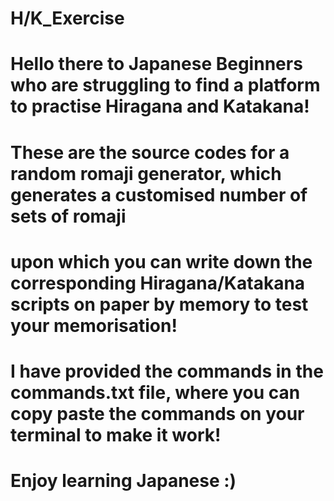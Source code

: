 # H/K_Exercise
# Hello there to Japanese Beginners who are struggling to find a platform to practise Hiragana and Katakana! 
# These are the source codes for a random romaji generator, which generates a customised number of sets of romaji
# upon which you can write down the corresponding Hiragana/Katakana scripts on paper by memory to test your memorisation! 

# I have provided the commands in the commands.txt file, where you can copy paste the commands on your terminal to make it work!

# Enjoy learning Japanese :)
